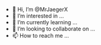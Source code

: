 - 👋 Hi, I’m @MrJaegerX
- 👀 I’m interested in ...
- 🌱 I’m currently learning ...
- 💞️ I’m looking to collaborate on ...
- 📫 How to reach me ...

<!---
MrJaegerX/MrJaegerX is a ✨ special ✨ repository because its `README.md` (this file) appears on your GitHub profile.
You can click the Preview link to take a look at your changes.
--->
